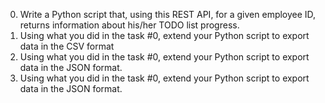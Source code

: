 0. Write a Python script that, using this REST API, for a given employee ID, returns information about his/her TODO list progress.
1. Using what you did in the task #0, extend your Python script to export data in the CSV format
2. Using what you did in the task #0, extend your Python script to export data in the JSON format.
3. Using what you did in the task #0, extend your Python script to export data in the JSON format.
